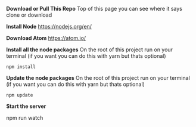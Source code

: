 

**Download or Pull This Repo**
	Top of this page you can see where it says clone or download

 **Install Node**
	https://nodejs.org/en/

**Download Atom**
	https://atom.io/

 **Install all the node packages** 
On the root of this project run on your terminal (if you want you can do this with yarn but thats optional)
    
    npm install
    
 **Update the node packages** 
On the root of this project run on your terminal (if you want you can do this with yarn but thats optional)
    
    npm update


**Start the server**

  npm run watch
